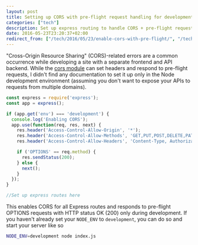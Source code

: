 ```yaml
---
layout: post
title: Setting up CORS with pre-flight request handling for development use in Node + Express
categories: ["tech"]
description: Set up express routing to handle CORS + pre-flight request handling in development environment using Nodejs and Express.
date: 2016-05-23T23:20:37+02:00
redirect_from: ["/tech/2016/05/23/enable-cors-with-pre-flight/", "/tech/2016/05/23/enable-cors-with-pre-flight"]
---
```


"Cross-Origin Resource Sharing" (CORS)-related errors are a common occurrence while developing a site with a separate frontend and API backend. While the [cors module](https://github.com/expressjs/cors) can set headers and respond to pre-flight requests, I didn't find any documentation to set it up only in the Node development environment (assuming you don't want to expose your APIs to requests from multiple domains).

```javascript
const express = require('express');
const app = express();

if (app.get('env') === 'development') {
  console.log('Enabling CORS');
  app.use(function(req, res, next) {
    res.header('Access-Control-Allow-Origin', '*');
    res.header('Access-Control-Allow-Methods', 'GET,PUT,POST,DELETE,PATCH,OPTIONS');
    res.header('Access-Control-Allow-Headers', 'Content-Type, Authorization, Content-Length, X-Requested-With'); //Add other headers used in your requests

    if ('OPTIONS' == req.method) {
      res.sendStatus(200);
    } else {
      next();
    }
  });
}

//Set up express routes here
```
This enables CORS for all Express routes and responds to pre-flight OPTIONS requests with HTTP status OK (200) only during development. If you haven't already set your `NODE_ENV` to `development`, you can do so and start your server like so

```bash
NODE_ENV=development node index.js
```
